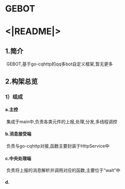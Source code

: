 # GEBOT

# <|README|>

## 1.简介

​	GEBOT,基于go-cqhttp的qq多bot自定义框架,暂无更多

## 2.构架总览

### 1）组成

#### a.主控

​	集成于main中,负责各类元件的上报,处理,分发,多线程调控

#### b.消息接受端

​	负责与go-cqhttp对接,函数主要封装于HttpService中

#### c.中央处理端

​	负责将上报的消息解析并调用对应的函数,主要位于“wait”中

#### d.

​			

​	